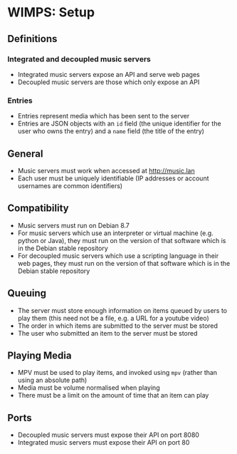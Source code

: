 # WIMPS: Setup

## Definitions
### Integrated and decoupled music servers
* Integrated music servers expose an API and serve web pages
* Decoupled music servers are those which only expose an API
### Entries
* Entries represent media which has been sent to the server
* Entries are JSON objects with an `id` field (the unique identifier for the user who owns the entry) and a `name` field (the title of the entry)

## General
* Music servers must work when accessed at http://music.lan
* Each user must be uniquely identifiable (IP addresses or account usernames are common identifiers)

## Compatibility
* Music servers must run on Debian 8.7
* For music servers which use an interpreter or virtual machine (e.g. python or Java), they must run on the version of that software which is in the Debian stable repository
* For decoupled music servers which use a scripting language in their web pages, they must run on the version of that software which is in the Debian stable repository

## Queuing
* The server must store enough information on items queued by users to play them (this need not be a file, e.g. a URL for a youtube video)
* The order in which items are submitted to the server must be stored
* The user who submitted an item to the server must be stored

## Playing Media
* MPV must be used to play items, and invoked using `mpv` (rather than using an absolute path)
* Media must be volume normalised when playing
* There must be a limit on the amount of time that an item can play

## Ports
* Decoupled music servers must expose their API on port 8080
* Integrated music servers must expose their API on port 80
